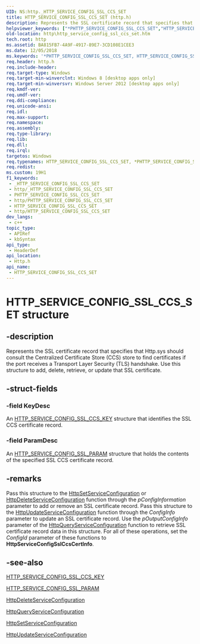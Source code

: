 ```yaml
---
UID: NS:http._HTTP_SERVICE_CONFIG_SSL_CCS_SET
title: HTTP_SERVICE_CONFIG_SSL_CCS_SET (http.h)
description: Represents the SSL certificate record that specifies that Http.sys should consult the Centralized Certificate Store (CCS) store to find certificates if the port receives a Transport Layer Security (TLS) handshake.
helpviewer_keywords: ["*PHTTP_SERVICE_CONFIG_SSL_CCS_SET","HTTP_SERVICE_CONFIG_SSL_CCS_SET","HTTP_SERVICE_CONFIG_SSL_CCS_SET structure [HTTP]","PHTTP_SERVICE_CONFIG_SSL_CCS_SET","PHTTP_SERVICE_CONFIG_SSL_CCS_SET structure pointer [HTTP]","http.http_service_config_ssl_ccs_set","http/HTTP_SERVICE_CONFIG_SSL_CCS_SET","http/PHTTP_SERVICE_CONFIG_SSL_CCS_SET"]
old-location: http\http_service_config_ssl_ccs_set.htm
tech.root: http
ms.assetid: BA815FB7-4A9F-4917-89E7-3CD108E1CEE3
ms.date: 12/05/2018
ms.keywords: '*PHTTP_SERVICE_CONFIG_SSL_CCS_SET, HTTP_SERVICE_CONFIG_SSL_CCS_SET, HTTP_SERVICE_CONFIG_SSL_CCS_SET structure [HTTP], PHTTP_SERVICE_CONFIG_SSL_CCS_SET, PHTTP_SERVICE_CONFIG_SSL_CCS_SET structure pointer [HTTP], http.http_service_config_ssl_ccs_set, http/HTTP_SERVICE_CONFIG_SSL_CCS_SET, http/PHTTP_SERVICE_CONFIG_SSL_CCS_SET'
req.header: http.h
req.include-header: 
req.target-type: Windows
req.target-min-winverclnt: Windows 8 [desktop apps only]
req.target-min-winversvr: Windows Server 2012 [desktop apps only]
req.kmdf-ver: 
req.umdf-ver: 
req.ddi-compliance: 
req.unicode-ansi: 
req.idl: 
req.max-support: 
req.namespace: 
req.assembly: 
req.type-library: 
req.lib: 
req.dll: 
req.irql: 
targetos: Windows
req.typenames: HTTP_SERVICE_CONFIG_SSL_CCS_SET, *PHTTP_SERVICE_CONFIG_SSL_CCS_SET
req.redist: 
ms.custom: 19H1
f1_keywords:
 - _HTTP_SERVICE_CONFIG_SSL_CCS_SET
 - http/_HTTP_SERVICE_CONFIG_SSL_CCS_SET
 - PHTTP_SERVICE_CONFIG_SSL_CCS_SET
 - http/PHTTP_SERVICE_CONFIG_SSL_CCS_SET
 - HTTP_SERVICE_CONFIG_SSL_CCS_SET
 - http/HTTP_SERVICE_CONFIG_SSL_CCS_SET
dev_langs:
 - c++
topic_type:
 - APIRef
 - kbSyntax
api_type:
 - HeaderDef
api_location:
 - Http.h
api_name:
 - HTTP_SERVICE_CONFIG_SSL_CCS_SET
---
```


# HTTP_SERVICE_CONFIG_SSL_CCS_SET structure


## -description

Represents the   SSL certificate record that specifies that Http.sys should consult the Centralized Certificate Store (CCS) store to find certificates if the port receives a Transport Layer Security (TLS) handshake.   Use this structure to add, delete, retrieve, or update that SSL certificate.

## -struct-fields

### -field KeyDesc

An <a href="/windows/desktop/api/http/ns-http-http_service_config_ssl_ccs_key">HTTP_SERVICE_CONFIG_SSL_CCS_KEY</a> structure that identifies the SSL CCS certificate record.

### -field ParamDesc

An <a href="/windows/desktop/api/http/ns-http-http_service_config_ssl_param">HTTP_SERVICE_CONFIG_SSL_PARAM</a> structure that holds the contents of the specified SSL CCS certificate record.

## -remarks

Pass this structure to the <a href="/windows/desktop/api/http/nf-http-httpsetserviceconfiguration">HttpSetServiceConfiguration</a> or <a href="/windows/desktop/api/http/nf-http-httpdeleteserviceconfiguration">HttpDeleteServiceConfiguration</a> function through the <i>pConfigInformation</i> parameter to add or remove an SSL certificate record. Pass this structure to the <a href="/windows/desktop/api/http/nf-http-httpupdateserviceconfiguration">HttpUpdateServiceConfiguration</a> function through the <i>ConfigInfo</i> parameter to update an SSL certificate record.  Use  the <i>pOutputConfigInfo</i> parameter of the <a href="/windows/desktop/api/http/nf-http-httpqueryserviceconfiguration">HttpQueryServiceConfiguration</a> function to retrieve SSL certificate record data in this structure. For all of these operations, set the <i>ConfigId</i> parameter of these functions to <b>HttpServiceConfigSslCcsCertInfo</b>.

## -see-also

<a href="/windows/desktop/api/http/ns-http-http_service_config_ssl_ccs_key">HTTP_SERVICE_CONFIG_SSL_CCS_KEY</a>



<a href="/windows/desktop/api/http/ns-http-http_service_config_ssl_param">HTTP_SERVICE_CONFIG_SSL_PARAM</a>



<a href="/windows/desktop/api/http/nf-http-httpdeleteserviceconfiguration">HttpDeleteServiceConfiguration</a>



<a href="/windows/desktop/api/http/nf-http-httpqueryserviceconfiguration">HttpQueryServiceConfiguration</a>



<a href="/windows/desktop/api/http/nf-http-httpsetserviceconfiguration">HttpSetServiceConfiguration</a>



<a href="/windows/desktop/api/http/nf-http-httpupdateserviceconfiguration">HttpUpdateServiceConfiguration</a>